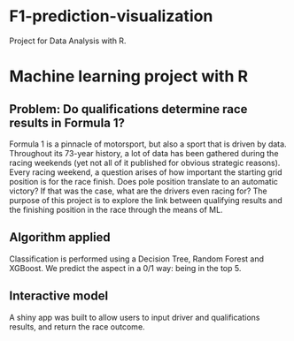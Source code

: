 # F1-prediction-visualization
Project for Data Analysis with R. 

# Machine learning project with R 
## Problem: Do qualifications determine race results in Formula 1?
Formula 1 is a pinnacle of motorsport, but also a sport that is driven by data. Throughout its 73-year history, a lot of data has been gathered during the racing weekends (yet not all of it published for obvious strategic reasons). Every racing weekend, a question arises of how important the starting grid position is for the race finish. Does pole position translate to an automatic victory? If that was the case, what are the drivers even racing for? The purpose of this project is to explore the link between qualifying results and the finishing position in the race through the means of ML. 

## Algorithm applied
Classification is performed using a Decision Tree, Random Forest and XGBoost. 
We predict the aspect in a 0/1 way: being in the top 5. 

## Interactive model
A shiny app was built to allow users to input driver and qualifications results, and return the race outcome. 

